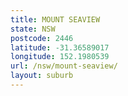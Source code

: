 ```yaml
---
title: MOUNT SEAVIEW
state: NSW
postcode: 2446
latitude: -31.36589017
longitude: 152.1980539
url: /nsw/mount-seaview/
layout: suburb
---
```


